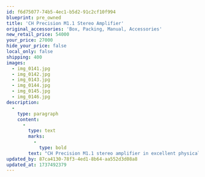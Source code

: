 ```yaml
---
id: f6d75077-74b5-4ec1-b5d2-91c2cf10f994
blueprint: pre_owned
title: 'CH Precision M1.1 Stereo Amplifier'
original_accessories: 'Box, Packing, Manual, Accessories'
new_retail_price: 54000
your_price: 27000
hide_your_price: false
local_only: false
shipping: 400
images:
  - img_0141.jpg
  - img_0142.jpg
  - img_0143.jpg
  - img_0144.jpg
  - img_0145.jpg
  - img_0146.jpg
description:
  -
    type: paragraph
    content:
      -
        type: text
        marks:
          -
            type: bold
        text: "CH Precision M1.1 stereo amplifier in excellent physical and functional condition with original packing crate. Unit sold as new for $54,000.00. World class sound and build quality.\_"
updated_by: 87ca4130-78f3-4ed1-8b64-aa552d3d08a8
updated_at: 1737492379
---
```

